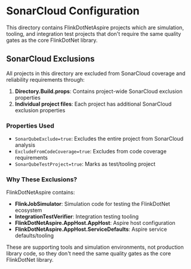 # SonarCloud Configuration

This directory contains FlinkDotNetAspire projects which are simulation, tooling, and integration test projects that don't require the same quality gates as the core FlinkDotNet library.

## SonarCloud Exclusions

All projects in this directory are excluded from SonarCloud coverage and reliability requirements through:

1. **Directory.Build.props**: Contains project-wide SonarCloud exclusion properties
2. **Individual project files**: Each project has additional SonarCloud exclusion properties

### Properties Used

- `SonarQubeExclude=true`: Excludes the entire project from SonarCloud analysis
- `ExcludeFromCodeCoverage=true`: Excludes from code coverage requirements  
- `SonarQubeTestProject=true`: Marks as test/tooling project

### Why These Exclusions?

FlinkDotNetAspire contains:
- **FlinkJobSimulator**: Simulation code for testing the FlinkDotNet ecosystem
- **IntegrationTestVerifier**: Integration testing tooling 
- **FlinkDotNetAspire.AppHost.AppHost**: Aspire host configuration
- **FlinkDotNetAspire.AppHost.ServiceDefaults**: Aspire service defaults/tooling

These are supporting tools and simulation environments, not production library code, so they don't need the same quality gates as the core FlinkDotNet library.